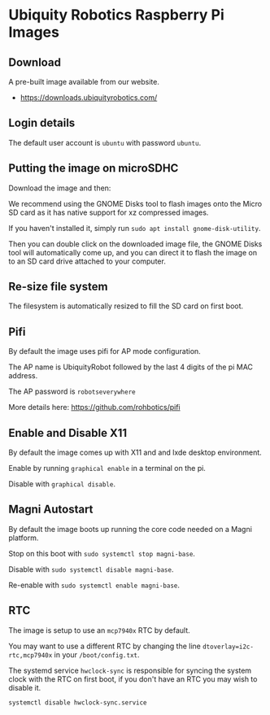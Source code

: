 # Ubiquity Robotics Raspberry Pi Images

## Download

A pre-built image available from our website.

  * <https://downloads.ubiquityrobotics.com/>

## Login details

The default user account is `ubuntu` with password `ubuntu`.

## Putting the image on microSDHC

Download the image and then:

We recommend using the GNOME Disks tool to flash images onto the Micro SD card as it has native support for xz compressed images. 

If you haven't installed it, simply run `sudo apt install gnome-disk-utility`. 

Then you can double click on the downloaded image file, the GNOME Disks tool will automatically come up, and you can direct it to flash the image on to an SD card drive attached to your computer.

## Re-size file system

The filesystem is automatically resized to fill the SD card on first boot.

## Pifi
By default the image uses pifi for AP mode configuration.

The AP name is UbiquityRobot followed by the last 4 digits of the pi MAC address.

The AP password is `robotseverywhere`

More details here: https://github.com/rohbotics/pifi

## Enable and Disable X11
By default the image comes up with X11 and and lxde desktop environment.

Enable by running `graphical enable` in a terminal on the pi.

Disable with `graphical disable`.

## Magni Autostart
By default the image boots up running the core code needed on a Magni platform.

Stop on this boot with `sudo systemctl stop magni-base`.

Disable with `sudo systemctl disable magni-base`.

Re-enable with `sudo systemctl enable magni-base`.

## RTC
The image is setup to use an `mcp7940x` RTC by default.

You may want to use a different RTC by changing the line `dtoverlay=i2c-rtc,mcp7940x` in your `/boot/config.txt`.

The systemd service `hwclock-sync` is responsible for syncing the system clock with the RTC on first boot, if you don't have an RTC you may wish to disable it.

`systemctl disable hwclock-sync.service`
